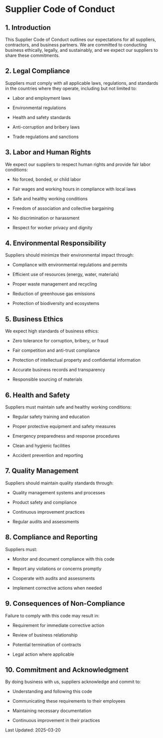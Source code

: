 # Supplier Code of Conduct

## 1. Introduction

This Supplier Code of Conduct outlines our expectations for all suppliers, contractors, and business partners. We are committed to conducting business ethically, legally, and sustainably, and we expect our suppliers to share these commitments.

## 2. Legal Compliance

Suppliers must comply with all applicable laws, regulations, and standards in the countries where they operate, including but not limited to:

- Labor and employment laws

- Environmental regulations

- Health and safety standards

- Anti-corruption and bribery laws

- Trade regulations and sanctions

## 3. Labor and Human Rights

We expect our suppliers to respect human rights and provide fair labor conditions:

- No forced, bonded, or child labor

- Fair wages and working hours in compliance with local laws

- Safe and healthy working conditions

- Freedom of association and collective bargaining

- No discrimination or harassment

- Respect for worker privacy and dignity

## 4. Environmental Responsibility

Suppliers should minimize their environmental impact through:

- Compliance with environmental regulations and permits

- Efficient use of resources (energy, water, materials)

- Proper waste management and recycling

- Reduction of greenhouse gas emissions

- Protection of biodiversity and ecosystems

## 5. Business Ethics

We expect high standards of business ethics:

- Zero tolerance for corruption, bribery, or fraud

- Fair competition and anti-trust compliance

- Protection of intellectual property and confidential information

- Accurate business records and transparency

- Responsible sourcing of materials

## 6. Health and Safety

Suppliers must maintain safe and healthy working conditions:

- Regular safety training and education

- Proper protective equipment and safety measures

- Emergency preparedness and response procedures

- Clean and hygienic facilities

- Accident prevention and reporting

## 7. Quality Management

Suppliers should maintain quality standards through:

- Quality management systems and processes

- Product safety and compliance

- Continuous improvement practices

- Regular audits and assessments

## 8. Compliance and Reporting

Suppliers must:

- Monitor and document compliance with this code

- Report any violations or concerns promptly

- Cooperate with audits and assessments

- Implement corrective actions when needed

## 9. Consequences of Non-Compliance

Failure to comply with this code may result in:

- Requirement for immediate corrective action

- Review of business relationship

- Potential termination of contracts

- Legal action where applicable

## 10. Commitment and Acknowledgment

By doing business with us, suppliers acknowledge and commit to:

- Understanding and following this code

- Communicating these requirements to their employees

- Maintaining necessary documentation

- Continuous improvement in their practices

Last Updated: 2025-03-20